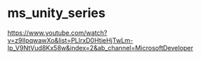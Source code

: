 # ms_unity_series

https://www.youtube.com/watch?v=z9IlpqwawXo&list=PLlrxD0HtieHjTwLm-Ip_V9NtVud8Kx58w&index=2&ab_channel=MicrosoftDeveloper
